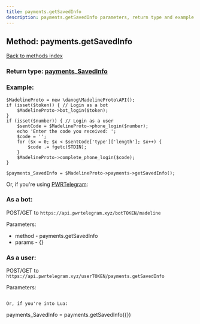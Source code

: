 ```yaml
---
title: payments.getSavedInfo
description: payments.getSavedInfo parameters, return type and example
---
```

## Method: payments.getSavedInfo  
[Back to methods index](index.md)




### Return type: [payments\_SavedInfo](../types/payments_SavedInfo.md)

### Example:


```
$MadelineProto = new \danog\MadelineProto\API();
if (isset($token)) { // Login as a bot
    $MadelineProto->bot_login($token);
}
if (isset($number)) { // Login as a user
    $sentCode = $MadelineProto->phone_login($number);
    echo 'Enter the code you received: ';
    $code = '';
    for ($x = 0; $x < $sentCode['type']['length']; $x++) {
        $code .= fgetc(STDIN);
    }
    $MadelineProto->complete_phone_login($code);
}

$payments_SavedInfo = $MadelineProto->payments->getSavedInfo();
```

Or, if you're using [PWRTelegram](https://pwrtelegram.xyz):

### As a bot:

POST/GET to `https://api.pwrtelegram.xyz/botTOKEN/madeline`

Parameters:

* method - payments.getSavedInfo
* params - {}



### As a user:

POST/GET to `https://api.pwrtelegram.xyz/userTOKEN/payments.getSavedInfo`

Parameters:



```

Or, if you're into Lua:

```
payments_SavedInfo = payments.getSavedInfo({})
```

